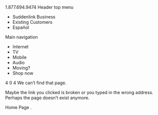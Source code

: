 1.877.694.9474 Header top menu

*   Suddenlink Business
*   Existing Customers
*   Español

Main navigation

*   Internet
*   TV
*   Mobile
*   Audio
*   Moving?
*   Shop now

4 0 4 We can’t find that page.

Maybe the link you clicked is broken or you typed in the wrong address. Perhaps the page doesn’t exist anymore.

Home Page <iframe src="https://www.googletagmanager.com/ns.html?id=GTM-WHQVK3" height="0" width="0" style="display:none;visibility:hidden"></iframe>.
